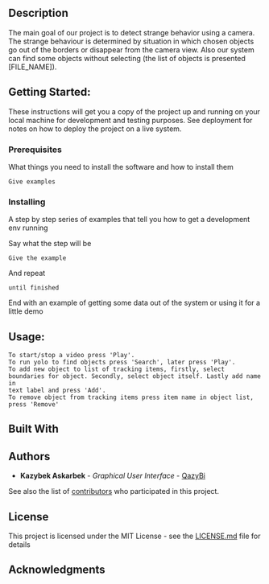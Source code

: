## Description
The main goal of our project is to detect strange behavior using a camera. The strange behaviour is determined by situation in which chosen objects go out of the borders or disappear from the camera view. Also our system can find some objects without selecting (the list of objects is presented [FILE_NAME]).
	
## Getting Started:
These instructions will get you a copy of the project up and running on your local machine for development and testing purposes. See deployment for notes on how to deploy the project on a live system.

### Prerequisites

What things you need to install the software and how to install them

```
Give examples
```

### Installing

A step by step series of examples that tell you how to get a development env running

Say what the step will be

```
Give the example
```

And repeat

```
until finished
```

End with an example of getting some data out of the system or using it for a little demo

## Usage:
    To start/stop a video press 'Play'.
    To run yolo to find objects press 'Search', later press 'Play'.
    To add new object to list of tracking items, firstly, select boundaries for object. Secondly, select object itself. Lastly add name in 
    text label and press 'Add'.
    To remove object from tracking items press item name in object list, press 'Remove'
    
## Built With

## Authors

* **Kazybek Askarbek** - *Graphical User Interface* - [QazyBi](https://github.com/QazyBi)

See also the list of [contributors](https://github.com/zavideeva/Strande-Behaviour/contributors) who participated in this project.

## License

This project is licensed under the MIT License - see the [LICENSE.md](LICENSE.md) file for details

## Acknowledgments


